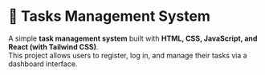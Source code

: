 # 📝 Tasks Management System

A simple **task management system** built with **HTML, CSS, JavaScript, and React (with Tailwind CSS)**.  
This project allows users to register, log in, and manage their tasks via a dashboard interface.  
